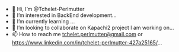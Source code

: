 - 👋 Hi, I’m @Tchelet-Perlmutter
- 👀 I’m interested in BackEnd development...
- 🌱 I’m currently learning ...
- 💞️ I’m looking to collaborate on Kapachi2 project I am working on...
- 📫 How to reach me tchelet.perlmutter@gmail.com or https://www.linkedin.com/in/tchelet-perlmutter-427a25165/...

<!---
Tchelet-Perlmutter/Tchelet-Perlmutter is a ✨ special ✨ repository because its `README.md` (this file) appears on your GitHub profile.
You can click the Preview link to take a look at your changes.
--->
